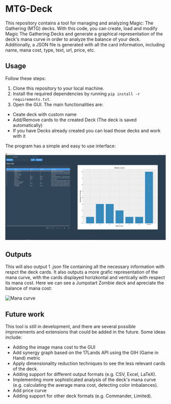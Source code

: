 # MTG-Deck
This repository contains a tool for managing and analyzing Magic: The Gathering (MTG) decks. 
With this code, you can create, load and modify Magic The Gathering Decks and generate a graphical representation of the deck's mana curve in order to analyze the balance of your deck. Additionally, a JSON file is generated with all the card information, including name, mana cost, type, text, url, price, etc.

## Usage

Follow these steps:

1. Clone this repository to your local machine.
2. Install the required dependencies by running `pip install -r requirements.txt`.
3. Open the GUI. The main functionalities are:
  - Ceate deck with custom name
  - Add/Remove cards to the created Deck (The deck is saved automatically)
  - If you have Decks already created you can load those decks and work with it

The program has a simple and easy to use interface:

![GUI](https://github.com/VictorEscribano/MTG-Deck/blob/main/Graphic%20Material/GUI.PNG)


## Outputs

This will also output 1 .json file containing all the necessary information with respct the deck cards.
It also outputs a more grafic representation of the mana curve, with the cards displayed horizkontal and vertically with respect its mana cost.
Here we can see a Jumpstart Zombie deck and apreciate the balance of mana cost:

![Mana curve](https://github.com/VictorEscribano/MTG-Deck/blob/main/Decks/Toxico%20Zombie/deck.png)



## Future work

This tool is still in development, and there are several possible improvements and extensions that could be added in the future. Some ideas include:

- Adding the image mana cost to the GUI
- Add synergy graph based on the 17Lands API using the GIH (Game in Hand) metric
- Apply dimensionality reduction techniques to see the less relevant cards of the deck.
- Adding support for different output formats (e.g. CSV, Excel, LaTeX).
- Implementing more sophisticated analysis of the deck's mana curve (e.g. calculating the average mana cost, detecting color imbalances).
- Add price curve
- Adding support for other deck formats (e.g. Commander, Limited).
